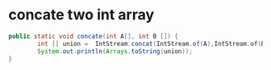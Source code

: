 # concate two int array 
```java
public static void concate(int A[], int B []) {
        int [] union =  IntStream.concat(IntStream.of(A),IntStream.of(B)).toArray();
        System.out.println(Arrays.toString(union));
}
```
